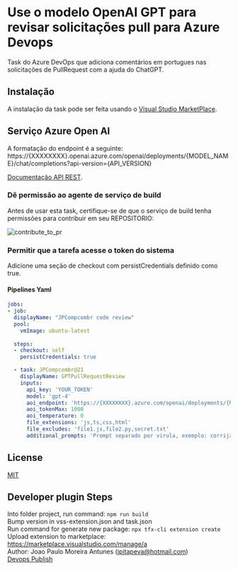 # Use o modelo OpenAI GPT para revisar solicitações pull para Azure Devops
Task do Azure DevOps que adiciona comentários em portugues nas solicitações de PullRequest com a ajuda do ChatGPT.

## Instalação
A instalação da task pode ser feita usando o [Visual Studio MarketPlace](https://marketplace.visualstudio.com/publishers/jpcompcombr).

## Serviço Azure Open AI
A formatação do endpoint é a seguinte: https://{XXXXXXXX}.openai.azure.com/openai/deployments/{MODEL_NAME}/chat/completions?api-version={API_VERSION}

[Documentação API REST](https://learn.microsoft.com/pt-br/azure/ai-services/openai/reference).

### Dê permissão ao agente de serviço de build
Antes de usar esta task, certifique-se de que o serviço de build tenha permissões para contribuir em seu REPOSITORIO:

![contribute_to_pr](https://github.com/jpitapeva/extensao-devops-pull-request/blob/main/images/contribute_to_pr.png?raw=true)

### Permitir que a tarefa acesse o token do sistema
Adicione uma seção de checkout com persistCredentials definido como true.

#### Pipelines Yaml
```yaml
jobs:
- job:
  displayName: "JPCompcombr code review"
  pool:
    vmImage: ubuntu-latest 
 
  steps:
  - checkout: self
    persistCredentials: true

  - task: JPCompcombr@21
    displayName: GPTPullRequestReview
    inputs:
      api_key: 'YOUR_TOKEN'
      model: 'gpt-4'
      aoi_endpoint: 'https://{XXXXXXXX}.azure.com/openai/deployments/{MODEL_NAME}/chat/completions?api-version={API_VERSION}'
      aoi_tokenMax: 1000
      aoi_temperature: 0
      file_extensions: 'js,ts,css,html'
      file_excludes: 'file1.js,file2.py,secret.txt'
      additional_prompts: 'Prompt separado por virula, exemplo: corrija a nomenclatura de variaveis, garanta identacao consistente, revise a abordagem de tratamento de erros'
```

## License
[MIT](https://raw.githubusercontent.com/mlarhrouch/azure-pipeline-gpt-pr-review/main/LICENSE)

## Developer plugin Steps</br>
Into folder project, run command:  ```npm run build``` </br>
Bump version in vss-extension.json and task.json</br>
Run command for generate new package: ```npx tfx-cli extension create```</br>
Upload extension to marketplace: https://marketplace.visualstudio.com/manage/a</br>
Author: Joao Paulo Moreira Antunes (jpitapeva@hotmail.com)</br>
[Devops Publish](https://learn.microsoft.com/en-us/azure/devops/extend/publish/overview?view=azure-devops)

